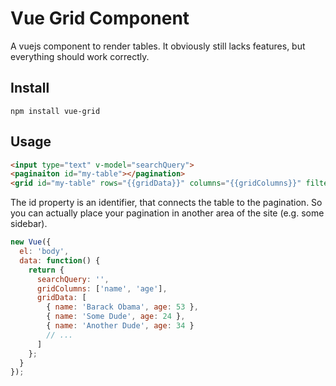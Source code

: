 # Vue Grid Component

A vuejs component to render tables.
It obviously still lacks features, but everything should work correctly.

## Install

`npm install vue-grid`

## Usage

``` html
<input type="text" v-model="searchQuery">
<paginaiton id="my-table"></pagination>
<grid id="my-table" rows="{{gridData}}" columns="{{gridColumns}}" filter-key="{{searchQuery}}" per-page="10"></grid>
```

The id property is an identifier, that connects the table to the pagination. So you can actually place your pagination in another area of the site (e.g. some sidebar).

``` javascript
new Vue({
  el: 'body',
  data: function() {
    return {
      searchQuery: '',
      gridColumns: ['name', 'age'],
      gridData: [
        { name: 'Barack Obama', age: 53 },
        { name: 'Some Dude', age: 24 },
        { name: 'Another Dude', age: 34 }
        // ...
      ]
    };
  }
});
```
